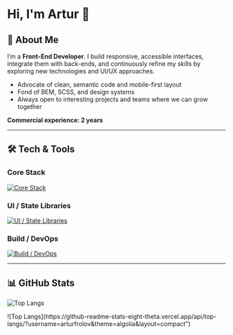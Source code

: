 # Hi, I'm Artur 👋

## 🚀 About Me

I’m a **Front-End Developer**. I build responsive, accessible interfaces, integrate them with back-ends, and continuously refine my skills by exploring new technologies and UI/UX approaches.

- Advocate of clean, semantic code and mobile-first layout  
- Fond of BEM, SCSS, and design systems  
- Always open to interesting projects and teams where we can grow together 

**Commercial experience: 2 years** 

---

## 🛠️ Tech & Tools

### Core Stack  
[![Core Stack](https://skillicons.dev/icons?i=nextjs,react,ts,js,html,css,sass&theme=light)](https://skillicons.dev)

### UI / State Libraries  
[![UI / State Libraries](https://skillicons.dev/icons?i=redux,tailwind,bootstrap&theme=light)](https://skillicons.dev)

### Build / DevOps  
[![Build / DevOps](https://skillicons.dev/icons?i=vite,webpack,docker,git,github,figma,ubuntu&theme=light)](https://skillicons.dev)

---

## 📊 GitHub Stats
![Top Langs](https://github-readme-stats-eight-theta.vercel.app/api/top-langs/?username=arturfrolov&theme=algolia&layout=compact")
<p>
  ![Top Langs](https://github-readme-stats-eight-theta.vercel.app/api/top-langs/?username=arturfrolov&theme=algolia&layout=compact")
</p>


